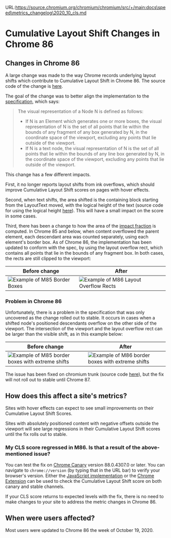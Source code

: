 URL:https://source.chromium.org/chromium/chromium/src/+/main:docs\speed\metrics_changelog\2020_10_cls.md
# Cumulative Layout Shift Changes in Chrome 86

## Changes in Chrome 86

A large change was made to the way Chrome records underlying layout shifts
which contribute to Cumulative Layout Shift in Chrome 86. The source code of the
change is [here](https://chromium-review.googlesource.com/c/chromium/src/+/2336301/).

The goal of the change was to better align the implementation to the
[specification](https://wicg.github.io/layout-instability/), which says:

> The visual representation of a Node N is defined as follows:
> * If N is an Element which generates one or more boxes, the visual representation of N is the set of all points that lie within the bounds of any fragment of any box generated by N, in the coordinate space of the viewport, excluding any points that lie outside of the viewport.
> * If N is a text node, the visual representation of N is the set of all points that lie within the bounds of any line box generated by N, in the coordinate space of the viewport, excluding any points that lie outside of the viewport.

This change has a few different impacts.

First, it no longer reports layout shifts from ink overflows, which should
improve Cumulative Layout Shift scores on pages with hover effects.

Second, when text shifts, the area shifted is the containing block starting from
the LayoutText moved, with the logical height of the text (source code for
using the logical height [here](https://chromium-review.googlesource.com/c/chromium/src/+/2386842)).
This will have a small impact on the score in some cases.

Third, there has been a change to how the area of the
[impact fraction](https://web.dev/cls/#impact-fraction) is computed. In Chrome
85 and below, when content overflowed the parent element, each descendant area
was counted separately, using each element's border box. As of Chrome 86, the
implementation has been updated to conform with the spec, by using the layout
overflow rect, which contains all points that lie in the bounds of any fragment
box. In both cases, the rects are still clipped to the viewport:

Before change | After
------------- | -----
![Example of M85 Border Boxes](images/CLS_M85_Example1.png) | ![Example of M86 Layout Overflow Rects](images/CLS_M86_Example1.png)

### Problem in Chrome 86

Unfortunately, there is a problem in the specification that was only
uncovered as the change rolled out to stable. It occurs in cases
when a shifted node's positioned descendants overflow on the other side
of the viewport. The intersection of the viewport and the layout overflow rect
can be larger than the visible shift, as in this example below:

Before change | After
------------- | -----
![Example of M85 border boxes with extreme shifts](images/CLS_M85_Example2.png) | ![Example of M86 border boxes with extreme shifts](images/CLS_M86_Example2.png)

The issue has been fixed on chromium trunk (source code [here](https://chromium-review.googlesource.com/c/chromium/src/+/2503330)), but the fix will not roll out to stable until Chrome 87.

## How does this affect a site's metrics?

Sites with hover effects can expect to see small improvements on their Cumulative
Layout Shift Scores.

Sites with absolutely positioned content with negative offsets outside the
viewport will see large regressions in their Cumulative Layout Shift scores
until the fix rolls out to stable.

### My CLS score regressed in M86. Is that a result of the above-mentioned issue?

You can test the fix on [Chrome Canary](https://www.google.com/chrome/canary/) version
88.0.4307.0 or later. You can navigate to `chrome://version` (by typing that in
the URL bar) to verify your browser's version. Either the
[JavaScript implementation](https://web.dev/cls/#measure-cls-in-javascript) or the
[Chrome Extension](https://chrome.google.com/webstore/detail/web-vitals/ahfhijdlegdabablpippeagghigmibma?hl=en)
can be used to check the Cumulative Layout Shift score on both canary and stable
channels.

If your CLS score returns to expected levels with the fix, there is no need to
make changes to your site to address the metric changes in Chrome 86.

## When were users affected?

Most users were updated to Chrome 86 the week of October 19, 2020.
